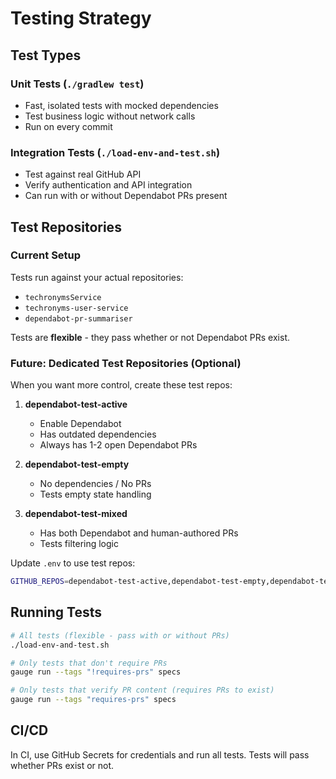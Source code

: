 # Testing Strategy

## Test Types

### Unit Tests (`./gradlew test`)
- Fast, isolated tests with mocked dependencies
- Test business logic without network calls
- Run on every commit

### Integration Tests (`./load-env-and-test.sh`)
- Test against real GitHub API
- Verify authentication and API integration
- Can run with or without Dependabot PRs present

## Test Repositories

### Current Setup
Tests run against your actual repositories:
- `techronymsService`
- `techronyms-user-service`
- `dependabot-pr-summariser`

Tests are **flexible** - they pass whether or not Dependabot PRs exist.

### Future: Dedicated Test Repositories (Optional)

When you want more control, create these test repos:

1. **dependabot-test-active**
    - Enable Dependabot
    - Has outdated dependencies
    - Always has 1-2 open Dependabot PRs

2. **dependabot-test-empty**
    - No dependencies / No PRs
    - Tests empty state handling

3. **dependabot-test-mixed**
    - Has both Dependabot and human-authored PRs
    - Tests filtering logic

Update `.env` to use test repos:
```bash
GITHUB_REPOS=dependabot-test-active,dependabot-test-empty,dependabot-test-mixed
```

## Running Tests
```bash
# All tests (flexible - pass with or without PRs)
./load-env-and-test.sh

# Only tests that don't require PRs
gauge run --tags "!requires-prs" specs

# Only tests that verify PR content (requires PRs to exist)
gauge run --tags "requires-prs" specs
```

## CI/CD

In CI, use GitHub Secrets for credentials and run all tests.
Tests will pass whether PRs exist or not.